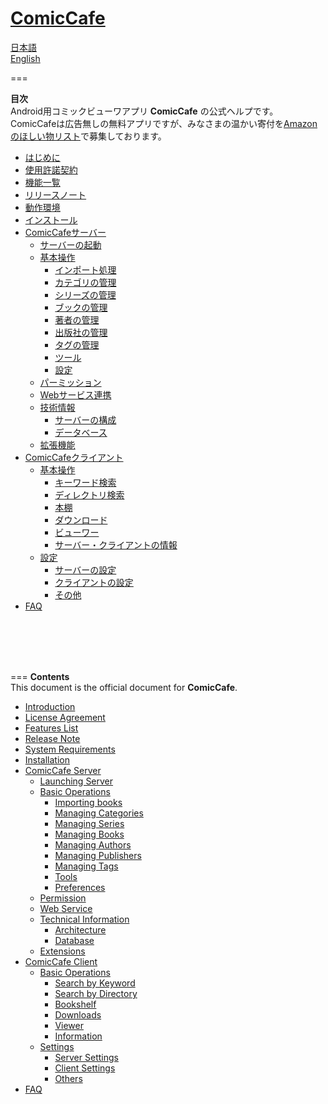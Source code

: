 **[ComicCafe](https://play.google.com/store/apps/details?id=com.burton999.cc.client)**
=============

[日本語](#japanese)  
[English](#english)

===

**<a name ="japanese">目次</a>**  
Android用コミックビューワアプリ **ComicCafe** の公式ヘルプです。  
ComicCafeは広告無しの無料アプリですが、みなさまの温かい寄付を[Amazonのほしい物リスト](http://www.amazon.co.jp/registry/wishlist/336DBVUUWKOM8)で募集しております。
 

- [はじめに](documents/ja/Introduction.mkd)
- [使用許諾契約](documents/ja/LicenseAgreement.mkd)
- [機能一覧](documents/ja/FeaturesList.mkd)
- [リリースノート](documents/ja/ReleaseNote.mkd)
- [動作環境](documents/ja/SystemRequirements.mkd)
- [インストール](documents/ja/Installation.mkd)
- [ComicCafeサーバー](documents/ja/Server.mkd)
	- [サーバーの起動](documents/ja/Server/Launch.mkd)
	- [基本操作](documents/ja/Server/BasicOperations.mkd)
		- [インポート処理](documents/ja/Server/BasicOperations/Import.mkd)
		- [カテゴリの管理](documents/ja/Server/BasicOperations/ManagementCategory.mkd)
		- [シリーズの管理](documents/ja/Server/BasicOperations/ManagementSeries.mkd)
		- [ブックの管理](documents/ja/Server/BasicOperations/ManagementBook.mkd)
		- [著者の管理](documents/ja/Server/BasicOperations/ManagementAuthor.mkd)
		- [出版社の管理](documents/ja/Server/BasicOperations/ManagementPublisher.mkd)
		- [タグの管理](documents/ja/Server/BasicOperations/ManagementTag.mkd)
		- [ツール](documents/ja/Server/BasicOperations/Tools.mkd)
		- [設定](documents/ja/Server/BasicOperations/Settings.mkd)
	- [パーミッション](documents/ja/Server/Permission.mkd)
	- [Webサービス連携](documents/ja/Server/Webservice.mkd)
	- [技術情報](documents/ja/Server/TechnicalInformation.mkd)
	    - [サーバーの構成](documents/ja/Server/TechnicalInformation/SystemArchitecture.mkd)
	    - [データベース](documents/ja/Server/TechnicalInformation/Database.mkd)
	- [拡張機能](documents/ja/Server/Extension.mkd)
- [ComicCafeクライアント](documents/ja/Client.mkd)
	- [基本操作](documents/ja/Client/BasicOperations.mkd)
		- [キーワード検索](documents/ja/Client/BasicOperations/KeywordSearch.mkd)
		- [ディレクトリ検索](documents/ja/Client/BasicOperations/DirectorySearch.mkd)
		- [本棚](documents/ja/Client/BasicOperations/Bookshelf.mkd)
		- [ダウンロード](documents/ja/Client/BasicOperations/Download.mkd)
		- [ビューワー](documents/ja/Client/BasicOperations/Viewer.mkd)
		- [サーバー・クライアントの情報](documents/ja/Client/BasicOperations/Information.mkd)
	- [設定](documents/ja/Client/Settings.mkd)
		- [サーバーの設定](documents/ja/Client/Settings/ServerSettings.mkd)
		- [クライアントの設定](documents/ja/Client/Settings/ClientSettings.mkd)
		- [その他](documents/ja/Client/Settings/OtherSettings.mkd)
- [FAQ](documents/ja/FAQ.mkd)

<br/>
<br/>
<br/>
<br/>

===
**<a name ="english">Contents</a>**  
This document is the official document for **ComicCafe**.  

- [Introduction](documents/en/Introduction.mkd)
- [License Agreement](documents/en/LicenseAgreement.mkd)
- [Features List](documents/en/FeaturesList.mkd)
- [Release Note](documents/en/ReleaseNote.mkd)
- [System Requirements](documents/en/SystemRequirements.mkd)
- [Installation](documents/en/Installation.mkd)
- [ComicCafe Server](documents/en/Server.mkd)
	- [Launching Server](documents/en/Server/Launch.mkd)
	- [Basic Operations](documents/en/Server/BasicOperations.mkd)
		- [Importing books](documents/en/Server/BasicOperations/Import.mkd)
		- [Managing Categories](documents/en/Server/BasicOperations/ManagementCategory.mkd)
		- [Managing Series](documents/en/Server/BasicOperations/ManagementSeries.mkd)
		- [Managing Books](documents/en/Server/BasicOperations/ManagementBook.mkd)
		- [Managing Authors](documents/en/Server/BasicOperations/ManagementAuthor.mkd)
		- [Managing Publishers](documents/en/Server/BasicOperations/ManagementPublisher.mkd)
		- [Managing Tags](documents/en/Server/BasicOperations/ManagementTag.mkd)
		- [Tools](documents/en/Server/BasicOperations/Tools.mkd)
		- [Preferences](documents/en/Server/BasicOperations/Settings.mkd)
	- [Permission](documents/en/Server/Permission.mkd)
	- [Web Service](documents/en/Server/Webservice.mkd)
	- [Technical Information](documents/en/Server/TechnicalInformation.mkd)
	    - [Architecture](documents/en/Server/TechnicalInformation/SystemArchitecture.mkd)
	    - [Database](documents/en/Server/TechnicalInformation/Database.mkd)
	- [Extensions](documents/en/Server/Extension.mkd)
- [ComicCafe Client](documents/en/Client.mkd)
	- [Basic Operations](documents/en/Client/BasicOperations.mkd)
		- [Search by Keyword](documents/en/Client/BasicOperations/KeywordSearch.mkd)
		- [Search by Directory](documents/en/Client/BasicOperations/DirectorySearch.mkd)
		- [Bookshelf](documents/en/Client/BasicOperations/Bookshelf.mkd)
		- [Downloads](documents/en/Client/BasicOperations/Download.mkd)
		- [Viewer](documents/en/Client/BasicOperations/Viewer.mkd)
		- [Information](documents/en/Client/BasicOperations/Information.mkd)
	- [Settings](documents/en/Client/Settings.mkd)
		- [Server Settings](documents/en/Client/Settings/ServerSettings.mkd)
		- [Client Settings](documents/en/Client/Settings/ClientSettings.mkd)
		- [Others](documents/en/Client/Settings/OtherSettings.mkd)
- [FAQ](documents/en/FAQ.mkd)


